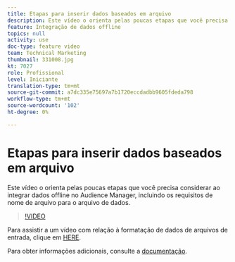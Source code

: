 ```yaml
---
title: Etapas para inserir dados baseados em arquivo
description: Este vídeo o orienta pelas poucas etapas que você precisa considerar ao integrar dados offline no Audience Manager, incluindo os requisitos de nome de arquivo para o arquivo de dados.
feature: Integração de dados offline
topics: null
activity: use
doc-type: feature video
team: Technical Marketing
thumbnail: 331008.jpg
kt: 7027
role: Profissional
level: Iniciante
translation-type: tm+mt
source-git-commit: a7dc335e75697a7b1720eccdadbb9605fdeda798
workflow-type: tm+mt
source-wordcount: '102'
ht-degree: 0%

---
```



# Etapas para inserir dados baseados em arquivo

Este vídeo o orienta pelas poucas etapas que você precisa considerar ao integrar dados offline no Audience Manager, incluindo os requisitos de nome de arquivo para o arquivo de dados.

>[!VIDEO](https://video.tv.adobe.com/v/331008/?quality=12&learn=on)

Para assistir a um vídeo com relação à formatação de dados de arquivos de entrada, clique em [HERE](formatting-and-ingesting-file-based-data.md).

Para obter informações adicionais, consulte a [documentação](https://experienceleague.adobe.com/docs/audience-manager/user-guide/implementation-integration-guides/sending-audience-data/batch-data-transfer-process/inbound-s3-filenames.html).